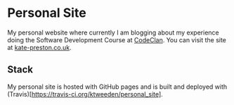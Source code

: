 # Personal Site
My personal website where currently I am blogging about my experience doing the Software Development Course at [CodeClan](http://codeclan.com).
You can visit the site at [kate-preston.co.uk](http://kate-preston.co.uk).

## Stack
My personal site is hosted with GitHub pages and is built and deployed with (Travis)[https://travis-ci.org/ktweeden/personal_site].
